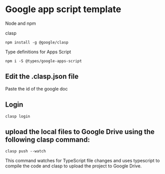 # Google app script template

Node and npm

clasp

```
npm install -g @google/clasp
```

Type definitions for Apps Script

```
npm i -S @types/google-apps-script
```

## Edit the .clasp.json file

Paste the id of the google doc

## Login

```
clasp login
```

## upload the local files to Google Drive using the following clasp command:

```
clasp push --watch
```

This command watches for TypeScript file changes and uses typescript to compile the code and clasp to upload the project to Google Drive.
